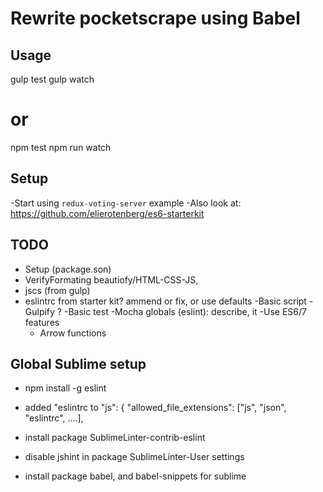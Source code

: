 # Rewrite pocketscrape using Babel

## Usage

  gulp test
  gulp watch
  # or
  npm test
  npm run watch


## Setup

  -Start using `redux-voting-server` example
  -Also look at: https://github.com/elierotenberg/es6-starterkit

## TODO

  - Setup (package.son)
  - VerifyFormating beautiofy/HTML-CSS-JS, 
  - jscs (from gulp)
  - eslintrc from starter kit? ammend or fix, or use defaults
  -Basic script
  -Gulpify ?
  -Basic test
  -Mocha globals (eslint): describe, it
  -Use ES6/7 features
    - Arrow functions


## Global Sublime setup

  - npm install -g eslint
  - added "eslintrc to "js": { "allowed_file_extensions": ["js", "json", "eslintrc", ....],
 
  - install package SublimeLinter-contrib-eslint
  - disable jshint in package SublimeLinter-User settings
  - install package babel, and babel-snippets for sublime
